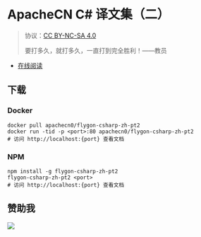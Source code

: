 # ApacheCN C# 译文集（二）

> 协议：[CC BY-NC-SA 4.0](http://creativecommons.org/licenses/by-nc-sa/4.0/)
> 
> 要打多久，就打多久，一直打到完全胜利！——教员

* [在线阅读](https://csharp2.flygon.net)
## 下载

### Docker

```
docker pull apachecn0/flygon-csharp-zh-pt2
docker run -tid -p <port>:80 apachecn0/flygon-csharp-zh-pt2
# 访问 http://localhost:{port} 查看文档
```

### NPM

```
npm install -g flygon-csharp-zh-pt2
flygon-csharp-zh-pt2 <port>
# 访问 http://localhost:{port} 查看文档
```

## 赞助我

![](https://img-blog.csdnimg.cn/20200112005920729.png)
